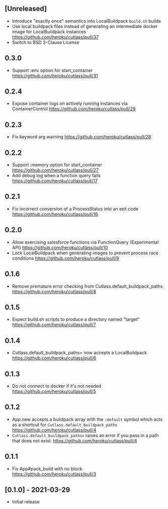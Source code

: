 ## [Unreleased]

- Introduce "exactly once" semantics into LocalBuildpack `build.sh` builds
- Use local buildpack files instead of generating an intermediate docker image for LocalBuildpack instances https://github.com/heroku/cutlass/pull/37
- Switch to BSD 3-Clause License

## 0.3.0

- Support :env option for start_container https://github.com/heroku/cutlass/pull/31

## 0.2.4

- Expose container logs on actively running instances via ContainerControl https://github.com/heroku/cutlass/pull/29

## 0.2.3

- Fix keyword arg warning https://github.com/heroku/cutlass/pull/28

## 0.2.2

- Support :memory option for start_container https://github.com/heroku/cutlass/pull/27
- Add debug log when a function query fails https://github.com/heroku/cutlass/pull/17

## 0.2.1

- Fix incorrect conversion of a ProcessStatus into an exit code https://github.com/heroku/cutlass/pull/16

## 0.2.0

- Allow exercising salesforce functions via FunctionQuery (Experimental API) https://github.com/heroku/cutlass/pull/10
- Lock LocalBuildpack when generating images to prevent process race conditions https://github.com/heroku/cutlass/pull/9

## 0.1.6

- Remove premature error checking from Cutlass.default_buildpack_paths https://github.com/heroku/cutlass/pull/8

## 0.1.5

- Expect build.sh scripts to produce a directory named "target" https://github.com/heroku/cutlass/pull/7

## 0.1.4

- Cutlass.default_buildpack_paths= now accepts a LocalBuildpack https://github.com/heroku/cutlass/pull/6

## 0.1.3

- Do not connect to docker if it's not needed https://github.com/heroku/cutlass/pull/5

## 0.1.2

- App.new accepts a buildpack array with the `:default` symbol which acts as a shortcut for `Cutlass.default_buildpack_paths` https://github.com/heroku/cutlass/pull/4
- `Cutlass.default_buildpack_paths=` raises an error if you pass in a path that does not exist. https://github.com/heroku/cutlass/pull/4

## 0.1.1

- Fix App#pack_build with no block https://github.com/heroku/cutlass/pull/3

## [0.1.0] - 2021-03-29

- Initial release

